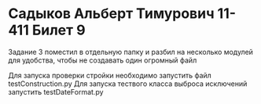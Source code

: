 # Садыков Альберт Тимурович 11-411 Билет 9

Задание 3 поместил в отдельную папку и разбил на несколько модулей для удобства, чтобы не создавать один огромный файл

Для запуска проверки стройки необходимо запустить файл testConstruction.py
Для запуска тествого класса выброса исключений запустить testDateFormat.py
